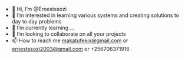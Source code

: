 - 👋 Hi, I’m @Ernestssozi
- 👀 I’m interested in learning various systems and creating solutions to day to day problems
- 🌱 I’m currently learning ...
- 💞️ I’m looking to collaborate on all your projects
- 📫 How to reach me makatufekix@gmail.com or ernestssozi2003@gmail.com or +256706371916

<!---
Ernestssozi/Ernestssozi is a ✨ special ✨ repository because its `README.md` (this file) appears on your GitHub profile.
You can click the Preview link to take a look at your changes.
--->
